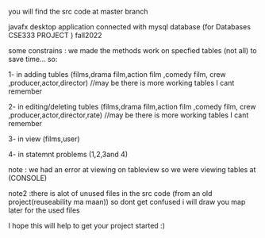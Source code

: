 you will find the src code at master branch


javafx desktop application connected with mysql database (for Databases CSE333 PROJECT ) fall2022


some constrains : 
we made the methods work on specfied tables (not all) to save time...
so:


1- in adding tubles (films,drama film,action film ,comedy film, crew ,producer,actor,director) //may be there is more working tables I cant remember 

2- in editing/deleting tubles (films,drama film,action film ,comedy film, crew ,producer,actor,director,rate) //may be there is more working tables I cant remember 

3- in view  (films,user) 


4- in statemnt problems (1,2,3and 4) 

note : we had an error at viewing on tableview so we were viewing tables at (CONSOLE)


note2 :there is alot of unused files in the src code (from an old project(reuseability ma maan)) so dont get confused i will draw you map later for the used files

I hope this will help to get your project started :)
